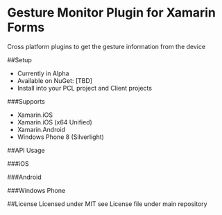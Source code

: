 # Gesture Monitor Plugin for Xamarin Forms
Cross platform plugins to get the gesture information from the device


##Setup
- Currently in Alpha
- Available on NuGet: [TBD]
- Install into your PCL project and Client projects

###Supports
- Xamarin.iOS
- Xamarin.iOS (x64 Unified)
- Xamarin.Android
- Windows Phone 8 (Silverlight)

##API Usage

###iOS

###Android


###Windows Phone

##License
Licensed under MIT see License file under main repository

